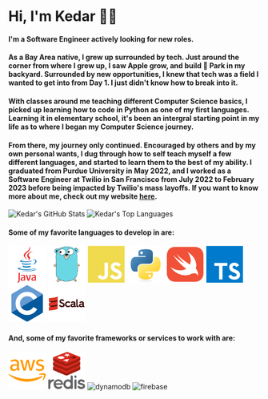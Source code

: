 <!--
**kedarabhyankar/kedarabhyankar** is a ✨ _special_ ✨ repository because its `README.md` (this file) appears on your GitHub profile.
-->

# Hi, I'm Kedar 🤙🏽

#### I'm a Software Engineer actively looking for new roles.

#### As a Bay Area native, I grew up surrounded by tech. Just around the corner from where I grew up, I saw Apple grow, and build  Park in my backyard. Surrounded by new opportunities, I knew that tech was a field I wanted to get into from Day 1. I just didn't know how to break into it.
#### With classes around me teaching different Computer Science basics, I picked up learning how to code in Python as one of my first languages. Learning it in elementary school, it's been an intergral starting point in my life as to where I began my Computer Science journey. 

#### From there, my journey only continued. Encouraged by others and by my own personal wants, I dug through how to self teach myself a few different languages, and started to learn them to the best of my ability. I graduated from Purdue University in May 2022, and I worked as a Software Engineer at Twilio in San Francisco from July 2022 to February 2023 before being impacted by Twilio's mass layoffs. If you want to know more about me, check out my website [here](https://kedarabhyankar.me).

![Kedar's GitHub Stats](https://github-readme-stats.vercel.app/api/?username=kedarabhyankar&show_icons=true&theme=tokyonight)
![Kedar's Top Languages](https://github-readme-stats.vercel.app/api/top-langs/?username=kedarabhyankar&theme=tokyonight&langs_count=10&hide=css,html,scss,less)

#### Some of my favorite languages to develop in are:

<p align="left">
 <img src="https://raw.githubusercontent.com/devicons/devicon/master/icons/java/java-original-wordmark.svg" alt="java" width="75" height="75"/></img>
 <img src="https://raw.githubusercontent.com/devicons/devicon/master/icons/go/go-original.svg" alt="golang" width="75" height="75"/></img>
 <img src="https://raw.githubusercontent.com/devicons/devicon/master/icons/javascript/javascript-plain.svg" alt="js" width="75" height="75"/></img>
 <img src="https://raw.githubusercontent.com/devicons/devicon/master/icons/python/python-original.svg" alt="python" width="75" height="75"/></img>
 <img src="https://raw.githubusercontent.com/devicons/devicon/master/icons/swift/swift-original.svg" alt="swift" width="75" height="75"/></img>
 <img src="https://raw.githubusercontent.com/devicons/devicon/master/icons/typescript/typescript-original.svg" alt="typescript" width="75" height="75"/></img>
 <img src="https://raw.githubusercontent.com/devicons/devicon/master/icons/c/c-original.svg" alt="c" width="75" height="75"/></img>
 <img src="https://raw.githubusercontent.com/devicons/devicon/master/icons/scala/scala-original-wordmark.svg" alt="scala" width="75" height="75"/></img>
</p> 

#### And, some of my favorite frameworks or services to work with are:

<p align="left">
  <img src="https://raw.githubusercontent.com/devicons/devicon/master/icons/amazonwebservices/amazonwebservices-plain-wordmark.svg" alt="aws" width="75" height="75"/>
  <img src="https://raw.githubusercontent.com/devicons/devicon/master/icons/redis/redis-original-wordmark.svg" alt="redis" width="75" height="75"/>
  <img src="https://cdn2.iconfinder.com/data/icons/amazon-aws-stencils/100/Database_copy_DynamoDB-512.png" alt="dynamodb" width="110" height="100"/>
  <img src="https://firebase.google.com/downloads/brand-guidelines/PNG/logo-vertical.png" alt="firebase" width="7%" height="7%"/>
</p>



